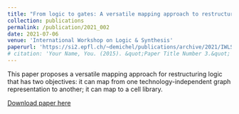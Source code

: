 ```yaml
---
title: "From logic to gates: A versatile mapping approach to restructure logic"
collection: publications
permalink: /publication/2021_002
date: 2021-07-06
venue: 'International Workshop on Logic & Synthesis'
paperurl: 'https://si2.epfl.ch/~demichel/publications/archive/2021/IWLS-Versatile.pdf'
# citation: 'Your Name, You. (2015). &quot;Paper Title Number 3.&quot; <i>Journal 1</i>. 1(3).'
---
```

This paper proposes a versatile mapping approach for restructuring logic that has two objectives: it can map from one technology-independent graph representation to another; it can map to a cell library.

[Download paper here](https://si2.epfl.ch/~demichel/publications/archive/2021/IWLS-Versatile.pdf)

<!-- Recommended citation: Your Name, You. (2015). "Paper Title Number 3." <i>Journal 1</i>. 1(3). -->
